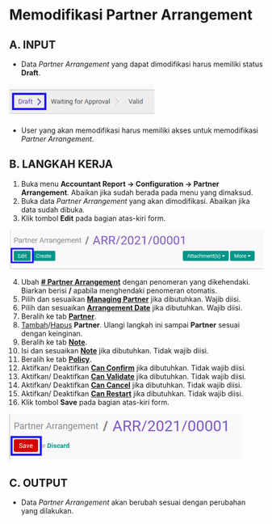 # Memodifikasi Partner Arrangement

## A. INPUT

* Data *Partner Arrangement* yang dapat dimodifikasi harus memiliki status **Draft**.

![](../../img/partner-arrangement/status-draft.png)

* User yang akan memodifikasi harus memiliki akses untuk memodifikasi *Partner Arrangement*.

## B. LANGKAH KERJA

1. Buka menu **Accountant Report -> Configuration -> Partner Arrangement**. Abaikan jika sudah berada pada menu yang dimaksud.
2. Buka data *Partner Arrangement* yang akan dimodifikasi. Abaikan jika data sudah dibuka.
3. Klik tombol **Edit** pada bagian atas-kiri form.

![](../../img/partner-arrangement/tombol-edit.png)

4. Ubah **[# Partner Arrangement](./penjelasan.md#field-no-partner-arrangement)** dengan penomeran yang dikehendaki. Biarkan berisi **/** apabila menghendaki penomeran otomatis.
5. Pilih dan sesuaikan **[Managing Partner](./penjelasan.md#field-managing-partner)** jika dibutuhkan. Wajib diisi.
6. Pilih dan sesuaikan **[Arrangement Date](./penjelasan.md#field-arrangement-date)** jika dibutuhkan. Wajib diisi.
7. Beralih ke tab **[Partner](./penjelasan.md#tab-partner)**.
8. <a name="l8">[Tambah](./menambahkan-partner.md)/[Hapus](./menghapus-partner.md) **Partner**</a>. Ulangi langkah ini sampai **Partner** sesuai dengan keinginan.
9. Beralih ke tab **[Note](./penjelasan.md#tab-note)**.
10. Isi dan sesuaikan **[Note](./penjelasan.md#field-note)** jika dibutuhkan. Tidak wajib diisi.
11. Beralih ke tab **[Policy](./penjelasan.md#tab-policy)**.
12. Aktifkan/ Deaktifkan **[Can Confirm](./penjelasan.md#field-can-confirm)** jika dibutuhkan. Tidak wajib diisi.
13. Aktifkan/ Deaktifkan **[Can Validate](./penjelasan.md#field-can-validate)** jika dibutuhkan. Tidak wajib diisi.
14. Aktifkan/ Deaktifkan **[Can Cancel](./penjelasan.md#field-can-cancel)** jika dibutuhkan. Tidak wajib diisi.
15. Aktifkan/ Deaktifkan **[Can Restart](./penjelasan.md#field-can-restart)** jika dibutuhkan. Tidak wajib diisi.
16. Klik tombol **Save** pada bagian atas-kiri form.

![](../../img/partner-arrangement/tombol-simpan-modifikasi.png)

## C. OUTPUT

* Data *Partner Arrangement* akan berubah sesuai dengan perubahan yang dilakukan.
